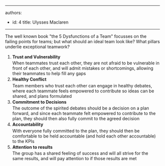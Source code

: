 

---
authors:
  - id: 4
    title: Ulysses Maclaren
---




<span class='intro'> <p>​The well known book &quot;the 5 Dysfunctions of a Team&quot; focusses on the failing points for teams; but what should an ide​al team look like?&#160;What pillars underlie exceptional teamwork?<br></p> </span>

<ol><li><span style="line-height&#58;1.6;"><strong></strong><strong>​​Trust and Vulnerability</strong><br>When teammates trust each other, they are not afraid to be vulnerable in front of each other, and will admit mistakes or shortcomings, allowing their teammates to help fill any gaps</span></li><li><span style="line-height&#58;1.6;"><strong>Healthy Conflict</strong><br>​​Team members who trust each other can engage in&#160;healthy debates, where each teammate feels empowered to contribute so ideas can be shared, and plans formulated​<br></span></li><li><span style="line-height&#58;1.6;"><strong>Commitment to Decisions</strong><br>The outcome of the spirited debates should be a decision on a plan forward, and since each teammate felt empowered to contribute to the plan, they should then also fully commit to the agreed decision<br></span></li><li><span style="line-height&#58;1.6;"><strong>Accountability</strong><br>With everyone fully committed to the plan, they should then be comfortable to be held accountable (and hold each other accountable) to the KPIs</span></li><li><span style="line-height&#58;1.6;"><strong>Attention to results​</strong><br>​The group has a shared feeling of success and will all strive for the same results, and will pay attention to if those results are met<br></span></li></ol>



